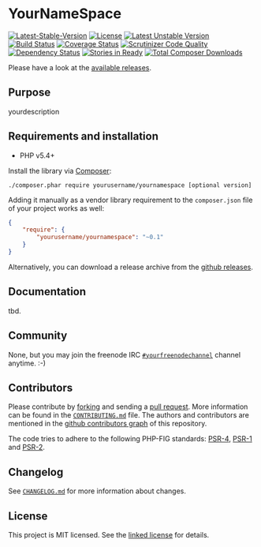 # YourNameSpace

[![Latest-Stable-Version](https://poser.pugx.org/yourusername/yournamespace/v/stable.svg)][1]
[![License](https://poser.pugx.org/yourusername/yournamespace/license.svg)][10]
[![Latest Unstable Version](https://poser.pugx.org/yourusername/yournamespace/v/unstable.svg)][1]
[![Build Status](https://secure.travis-ci.org/yourusername/yournamespace.png)][2]
[![Coverage Status](https://coveralls.io/repos/yourusername/yournamespace/badge.png)][3]
[![Scrutinizer Code Quality](https://scrutinizer-ci.com/g/yourusername/yournamespace/badges/quality-score.png?b=master)][5]
[![Dependency Status](https://www.versioneye.com/user/projects/YOURIDHERE/badge.svg)][4]
[![Stories in Ready](https://badge.waffle.io/yourusername/yournamespace.png?label=ready&title=Ready)][9]
[![Total Composer Downloads](https://poser.pugx.org/yourusername/yournamespace/d/total.png)][1]

Please have a look at the [available releases](releases).

## Purpose

yourdescription

## Requirements and installation

- PHP v5.4+

Install the library via [Composer](http://getcomposer.org/):

```./composer.phar require yourusername/yournamespace [optional version]```

Adding it manually as a vendor library requirement to the `composer.json` file of your project works as well:

```json
{
    "require": {
        "yourusername/yournamespace": "~0.1"
    }
}
```

Alternatively, you can download a release archive from the [github releases](releases).

## Documentation

tbd.

## Community

None, but you may join the freenode IRC [`#yourfreenodechannel`](irc://irc.freenode.org/yourfreenodechannel) channel anytime. :-)

## Contributors

Please contribute by [forking](http://help.github.com/forking/) and sending a [pull request](http://help.github.com/pull-requests/). More information can be found in the [`CONTRIBUTING.md`](CONTRIBUTING.md) file. The authors and contributors are mentioned in the [github contributors graph](graphs/contributors) of this repository.

The code tries to adhere to the following PHP-FIG standards: [PSR-4][6], [PSR-1][7] and [PSR-2][8].

## Changelog

See [`CHANGELOG.md`](CHANGELOG.md) for more information about changes.

## License

This project is MIT licensed. See the [linked license](LICENSE.md) for details.

[1]: https://packagist.org/packages/yourusername/yournamespace "yourusername/yournamespace on packagist"
[2]: http://travis-ci.org/yourusername/yournamespace "yourusername/yournamespace on travis-ci"
[3]: https://coveralls.io/r/yourusername/yournamespace "yourusername/yournamespace on coveralls"
[4]: https://www.versioneye.com/user/projects/YOURIDHERE "yourusername/yournamespace on versioneye"
[5]: https://scrutinizer-ci.com/g/yourusername/yournamespace/?branch=master "yourusername/yournamespace on scrutinizer-ci"
[6]: http://www.php-fig.org/psr/psr-4/ "PSR-4 Autoloading Standard"
[7]: http://www.php-fig.org/psr/psr-1/ "PSR-1 Basic Coding Standard"
[8]: http://www.php-fig.org/psr/psr-2/ "PSR-2 Coding Style Guide"
[9]: https://waffle.io/yourusername/yournamespace "yourusername/yournamespace on waffle"
[10]: LICENSE.md "license file with full text of the license"
